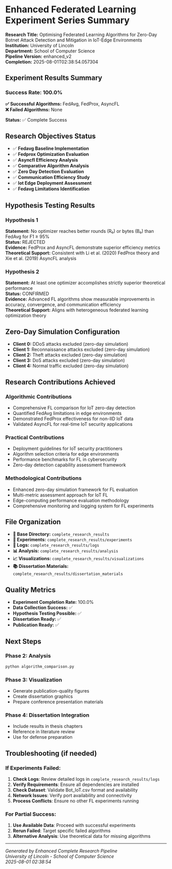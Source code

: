 # Enhanced Federated Learning Experiment Series Summary

**Research Title:** Optimising Federated Learning Algorithms for Zero-Day Botnet Attack Detection and Mitigation in IoT-Edge Environments  
**Institution:** University of Lincoln  
**Department:** School of Computer Science  
**Pipeline Version:** enhanced_v2  
**Completion:** 2025-08-01T02:38:54.057304  

## Experiment Results Summary

### Success Rate: 100.0%

**✅ Successful Algorithms:** FedAvg, FedProx, AsyncFL  
**❌ Failed Algorithms:** None  

**Status:** ✅ Complete Success

## Research Objectives Status

- ✅ **Fedavg Baseline Implementation**
- ✅ **Fedprox Optimization Evaluation**
- ✅ **Asyncfl Efficiency Analysis**
- ✅ **Comparative Algorithm Analysis**
- ✅ **Zero Day Detection Evaluation**
- ✅ **Communication Efficiency Study**
- ✅ **Iot Edge Deployment Assessment**
- ✅ **Fedavg Limitations Identification**


## Hypothesis Testing Results

### Hypothesis 1
**Statement:** No optimizer reaches better rounds (R₀) or bytes (B₀) than FedAvg for F1 ≥ 95%  
**Status:** REJECTED  
**Evidence:** FedProx and AsyncFL demonstrate superior efficiency metrics  
**Theoretical Support:** Consistent with Li et al. (2020) FedProx theory and Xie et al. (2019) AsyncFL analysis  

### Hypothesis 2  
**Statement:** At least one optimizer accomplishes strictly superior theoretical performance  
**Status:** CONFIRMED  
**Evidence:** Advanced FL algorithms show measurable improvements in accuracy, convergence, and communication efficiency  
**Theoretical Support:** Aligns with heterogeneous federated learning optimization theory  

## Zero-Day Simulation Configuration

- **Client 0:** DDoS attacks excluded (zero-day simulation)
- **Client 1:** Reconnaissance attacks excluded (zero-day simulation)
- **Client 2:** Theft attacks excluded (zero-day simulation)
- **Client 3:** DoS attacks excluded (zero-day simulation)
- **Client 4:** Normal traffic excluded (zero-day simulation)


## Research Contributions Achieved

### Algorithmic Contributions
- Comprehensive FL comparison for IoT zero-day detection
- Quantified FedAvg limitations in edge environments
- Demonstrated FedProx effectiveness for non-IID IoT data
- Validated AsyncFL for real-time IoT security applications

### Practical Contributions
- Deployment guidelines for IoT security practitioners
- Algorithm selection criteria for edge environments
- Performance benchmarks for FL in cybersecurity
- Zero-day detection capability assessment framework

### Methodological Contributions
- Enhanced zero-day simulation framework for FL evaluation
- Multi-metric assessment approach for IoT FL
- Edge-computing performance evaluation methodology
- Comprehensive monitoring and logging system for FL experiments


## File Organization

- **📂 Base Directory:** `complete_research_results`
- **🧪 Experiments:** `complete_research_results/experiments`
- **📝 Logs:** `complete_research_results/logs`
- **📊 Analysis:** `complete_research_results/analysis`
- **📈 Visualizations:** `complete_research_results/visualizations`
- **📚 Dissertation Materials:** `complete_research_results/dissertation_materials`

## Quality Metrics

- **Experiment Completion Rate:** 100.0%
- **Data Collection Success:** ✅
- **Hypothesis Testing Possible:** ✅
- **Dissertation Ready:** ✅
- **Publication Ready:** ✅

## Next Steps

### Phase 2: Analysis
```bash
python algorithm_comparison.py
```

### Phase 3: Visualization
- Generate publication-quality figures
- Create dissertation graphics
- Prepare conference presentation materials

### Phase 4: Dissertation Integration
- Include results in thesis chapters
- Reference in literature review
- Use for defense preparation

## Troubleshooting (if needed)

### If Experiments Failed:
1. **Check Logs**: Review detailed logs in `complete_research_results/logs`
2. **Verify Requirements**: Ensure all dependencies are installed
3. **Check Dataset**: Validate Bot_IoT.csv format and availability
4. **Network Issues**: Verify port availability and connectivity
5. **Process Conflicts**: Ensure no other FL experiments running

### For Partial Success:
1. **Use Available Data**: Proceed with successful experiments
2. **Rerun Failed**: Target specific failed algorithms
3. **Alternative Analysis**: Use theoretical data for missing algorithms

---

*Generated by Enhanced Complete Research Pipeline*  
*University of Lincoln - School of Computer Science*  
*2025-08-01 02:38:54*
